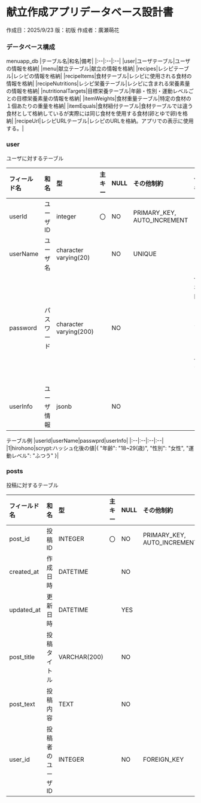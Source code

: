 # 献立作成アプリデータベース設計書

作成日：2025/9/23
版：初版
作成者：廣瀬萌花

### データベース構成

menuapp_db
|テーブル名|和名|備考|
|:--|:--|:--|
|user|ユーザテーブル|ユーザの情報を格納|
|menu|献立テーブル|献立の情報を格納|
|recipes|レシピテーブル|レシピの情報を格納|
|recipeItems|食材テーブル|レシピに使用される食材の情報を格納|
|recipeNutritions|レシピ栄養テーブル|レシピに含まれる栄養素量の情報を格納|
|nutritionalTargets|目標栄養テーブル|年齢・性別・運動レベルごとの目標栄養素量の情報を格納|
|itemWeights|食材重量テーブル|特定の食材の１個あたりの重量を格納|
|itemEquals|食材紐付テーブル|食材テーブルでは違う食材として格納しているが実際には同じ食材を使用する食材(卵とゆで卵)を格納|
|recipeUrl|レシピURLテーブル|レシピのURLを格納。アプリでの表示に使用する。|

### user

ユーザに対するテーブル

|フィールド名|和名|型|主キー|NULL|その他制約|備考|
|:--|:--|:--|:--|:--|:--|:--|
|userId|ユーザID|integer|〇|NO|PRIMARY_KEY, AUTO_INCREMENT||
|userName|ユーザ名|character varying(20)||NO|UNIQUE||
|password|パスワード|character varying(200)||NO||保存時にはハッシュ化する|
|userInfo|ユーザ情報|jsonb||NO|||

テーブル例
|userId|userName|passwprd|userInfo|
|:--|:--|:--|:--|
|1|hirohono|scrypt:ハッシュ化後の値|{
"年齢": "18~29(歳)",
  "性別": "女性",
  "運動レベル": "ふつう"
}|

### posts

投稿に対するテーブル

|フィールド名|和名|型|主キー|NULL|その他制約|備考|
|:--|:--|:--|:--|:--|:--|:--|
|post_id|投稿ID|INTEGER|〇|NO|PRIMARY_KEY, AUTO_INCREMENT||
|created_at|作成日時|DATETIME||NO|||
|updated_at|更新日時|DATETIME||YES|||
|post_title|投稿タイトル|VARCHAR(200)||NO|||
|post_text|投稿内容|TEXT||NO|||
|user_id|投稿者のユーザID|INTEGER||NO|FOREIGN_KEY|usersテーブルに対する外部キー|

